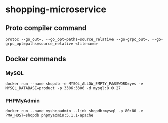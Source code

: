 # shopping-microservice

## Proto compiler command

`protoc --go_out=. --go_opt=paths=source_relative --go-grpc_out=. --go-grpc_opt=paths=source_relative <filename>`

## Docker commands

### MySQL
`docker run --name shopdb -e MYSQL_ALLOW_EMPTY_PASSWORD=yes -e MYSQL_DATABASE=product -p 3306:3306 -d mysql:8.0.27`

### PHPMyAdmin
`docker run --name myshopadmin --link shopdb:mysql -p 80:80 -e PMA_HOST=shopdb phpmyadmin:5.1.1-apache`
